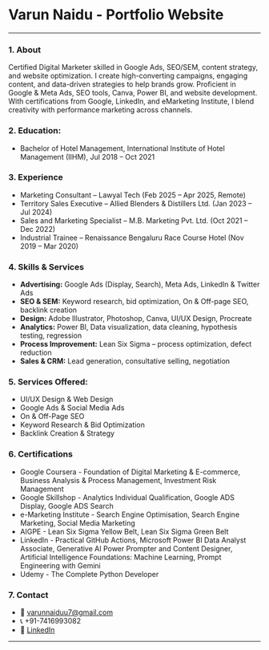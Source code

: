 # Varun Naidu - Portfolio Website 
---

### 1. About
Certified Digital Marketer skilled in Google Ads, SEO/SEM, content strategy, and website optimization. I create high-converting campaigns, engaging content, and data-driven strategies to help brands grow. Proficient in Google & Meta Ads, SEO tools, Canva, Power BI, and website development. With certifications from Google, LinkedIn, and eMarketing Institute, I blend creativity with performance marketing across channels.  

### 2. Education:  
  - Bachelor of Hotel Management, International Institute of Hotel Management (IIHM), Jul 2018 – Oct 2021

### 3. Experience 
  - Marketing Consultant –
    Lawyal Tech (Feb 2025 – Apr 2025, Remote)  
  - Territory Sales Executive –
    Allied Blenders & Distillers Ltd. (Jan 2023 – Jul 2024)  
  - Sales and Marketing Specialist –
    M.B. Marketing Pvt. Ltd. (Oct 2021 – Dec 2022)  
  - Industrial Trainee –
    Renaissance Bengaluru Race Course Hotel (Nov 2019 – Mar 2020)

### 4. Skills & Services  
  - **Advertising:** Google Ads (Display, Search), Meta Ads, LinkedIn & Twitter Ads  
  - **SEO & SEM:** Keyword research, bid optimization, On & Off-page SEO, backlink creation  
  - **Design:** Adobe Illustrator, Photoshop, Canva, UI/UX Design, Procreate  
  - **Analytics:** Power BI, Data visualization, data cleaning, hypothesis testing, regression  
  - **Process Improvement:** Lean Six Sigma – process optimization, defect reduction  
  - **Sales & CRM:** Lead generation, consultative selling, negotiation  
  
### 5. Services Offered:  
  - UI/UX Design & Web Design  
  - Google Ads & Social Media Ads  
  - On & Off-Page SEO  
  - Keyword Research & Bid Optimization  
  - Backlink Creation & Strategy

### 6. Certifications
- Google Coursera - Foundation of Digital Marketing & E-commerce, Business Analysis & Process Management, Investment Risk Management
- Google Skillshop - Analytics Individual Qualification, Google ADS Display, Google ADS Search
- e-Marketing Institute - Search Engine Optimisation, Search Engine Marketing, Social Media Marketing  
- AIGPE - Lean Six Sigma Yellow Belt, Lean Six Sigma Green Belt 
- LinkedIn - Practical GitHub Actions, Microsoft Power BI Data Analyst Associate, Generative AI Power Prompter and Content Designer, Artificial Intelligence Foundations: Machine Learning, Prompt Engineering with Gemini 
- Udemy - The Complete Python Developer

### 7. Contact 
  - 📧 varunnaiduu7@gmail.com  
  - 📞 +91-7416993082  
  - 🔗 [LinkedIn](https://www.linkedin.com/in/varun-naidu--)  
---





